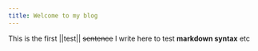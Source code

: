 ```yaml
---
title: Welcome to my blog
---
```


This is the first ||test|| ~~sentence~~ I write here to test **markdown syntax** etc

